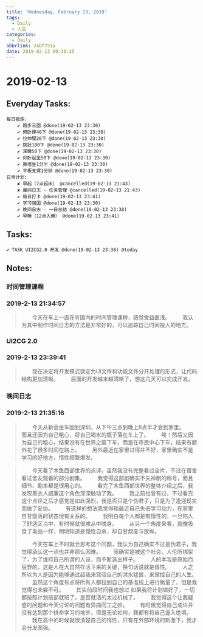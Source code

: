 ```yaml
---
title: 'Wednesday, February 13, 2019'
tags:
  - Daily
  - 人生
categories:
  - Daily
abbrlink: 24bf751a
date: 2019-02-13 09:30:35
---
```


#  2019-02-13

<!-- more -->

## Everyday Tasks:
    每日锻炼:
        ✔ 跑步三圈 @done(19-02-13 23:30)
        ✔ 俯卧撑40下 @done(19-02-13 23:30)
        ✔ 拉伸腿20下 @done(19-02-13 23:30)
        ✔ 跳跃100下 @done(19-02-13 23:30)
        ✔ 深蹲50下 @done(19-02-13 23:30)
        ✔ 仰卧起坐50下 @done(19-02-13 23:30)
        ✔ 靠墙坐1分半 @done(19-02-13 23:30)
        ✔ 平板支撑1分钟 @done(19-02-13 23:30)
    日常计划:
        ✘ 早起（7点起床） @cancelled(19-02-13 21:43)
        ✘ 晨间日志 - 任务管理 @cancelled(19-02-13 21:43)
        ✔ 每日打卡 @done(19-02-13 23:41)
        ✔ 学习强国 @done(19-02-13 23:30)
        ✔ 晚间日志 - 一日总结 @done(19-02-13 23:38)
        ✔ 早睡（12点入睡） @done(19-02-13 23:41)

## Tasks:
    ✔ TASK UI2CG2.0 开发 @done(19-02-13 23:38) @today

## Notes:

### 时间管理课程 
### 2019-2-13 21:34:57
> &emsp;&emsp;今天在车上一直在听国内的时间管理课程，感觉受益匪浅。
> &emsp;&emsp;我认为其中制作时间日志的方法是非常好的，可以追踪自己时间投入的地方。

### UI2CG 2.0 
### 2019-2-13 23:39:41
> &emsp;&emsp;现在决定将开发模式锁定为UI文件和功能文件分开处理的形式，让代码结构更加清晰。
> &emsp;&emsp;后面的开发越来越清晰了，想这几天可以完成开发。

### 晚间日志 
### 2019-2-13 21:35:16 
> &emsp;&emsp;今天从新会坐车回到深圳，从下午三点到晚上8点半才会到家里。
> &emsp;&emsp;而且还因为自己粗心，将自己喝水的瓶子落在车上了。
> &emsp;&emsp;唉！然后又因为自己的粗心，结果没有在世界之窗下车，而是在市民中心下车，结果有额外花了很多时间在路上。
> &emsp;&emsp;另外最近在家里过得并不好，家里确实不是学习的好地方，惰性频繁爆发。

> &emsp;&emsp;今天看了木鱼西部世界的点评，虽然我没有完整看过全片，不过在宿舍看过舍友观看的部分剧集。
> &emsp;&emsp;我觉得这部剧确实不失神剧的称号，而且细节、剧本都是很用心的。
> &emsp;&emsp;看完了木鱼西部世界的整体介绍之后，我发现黑衣人威廉这个角色深深触动了我。
> &emsp;&emsp;我之前也曾有过，不过看完这个点评之后才感觉是如此强烈，我是否只是个伪君子，只是为了逢迎现实而做了妥协。
> &emsp;&emsp;有这样的想法我觉得和最近自己失去学习动力，在家里自甘堕落的状态很有关系的。
> &emsp;&emsp;我明白每个人都是有惰性的，一旦陷入了舒适区当中，有时候就很难从中脱身。
> &emsp;&emsp;从另一个角度来看，就像吸食了毒品一样，明明知道是慢性自杀，却自甘颓废与放纵。
> 
> &emsp;&emsp;今天在车上不时就会思考这个问题，我认为自己确实不过是伪君子，我觉得承认这一点也并非那么困难。
> &emsp;&emsp;我确实是被这个社会、人伦所绑架了，为了维持自己所谓的人设，而不断装出样子。
> &emsp;&emsp;人的本我是原始而狂野的，这是人在大自然存活下来的关键，换句话说就是兽性。
> &emsp;&emsp;人之所以为人是因为能够通过超我来驾驭自己的洪水猛兽，来掌控自己的人生。
> &emsp;&emsp;虽然这个角度有点将所有人都拉到自己的基准线上进行衡量了，但是我觉得也未尝不可。
> &emsp;&emsp;其实前段时间我也想过 如果我将计划做好了，一切都按照计划按部就班了，是否就活的太过机械了。
> &emsp;&emsp;我觉得这个让我疑惑的问题和今天讨论的问题有异曲同工之妙。
> &emsp;&emsp;有时候觉得自己或许并没有达到那个拼命学习的地步，但是无论如何，我都有将自己逼入绝境。
> &emsp;&emsp;我在高中的时候就很清楚自己的惰性，只有在外部环境的刺激下，我才会分发图强。

